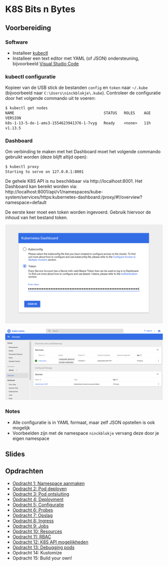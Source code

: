 # K8S Bits n Bytes

## Voorbereiding

### Software

- Installeer [kubectl](https://kubernetes.io/docs/tasks/tools/install-kubectl/)
- Installeer een text editor met YAML (of JSON) ondersteuning, bijvoorbeeld [Visual Studio Code](https://code.visualstudio.com/)

### kubectl configuratie

Kopieer van de USB stick de bestanden `config` en `token` naar `~/.kube` (bijvoorbeeld naar `C:\Users\ninckblokje\.kube`). Controleer de configuratie door het volgende commando uit te voeren:

````
$ kubectl get nodes
NAME                                        STATUS   ROLES    AGE   VERSION
k8s-1-13-5-do-1-ams3-1554623941376-1-7vyg   Ready    <none>   11h   v1.13.5
````

### Dashboard

Om verbinding te maken met het Dashboard moet het volgende commando gebruikt worden (deze blijft altijd open):

````
$ kubectl proxy
Starting to serve on 127.0.0.1:8001
````

De gehele K8S API is nu beschikbaar via http://localhost:8001. Het Dashboard kan bereikt worden via: http://localhost:8001/api/v1/namespaces/kube-system/services/https:kubernetes-dashboard:/proxy/#!/overview?namespace=default

De eerste keer moet een token worden ingevoerd. Gebruik hiervoor de inhoud van het bestand token.

![](assets/k8s-dashboard-token.png)

![](assets/k8s-dashboard.png)

### Notes

- Alle configuratie is in YAML formaat, maar zelf JSON opstellen is ook mogelijk
- Voorbeelden zijn met de namespace `ninckblokje` vervang deze door je eigen namespace

## Slides

## Opdrachten

- [Opdracht 1: Namespace aanmaken](opdr1/opdracht1.md)
- [Opdracht 2: Pod deployen](opdr2/opdracht2.md)
- [Opdracht 3: Pod ontsluiting](opdr3/opdracht3.md)
- [Opdracht 4: Deployment](opdr4/opdracht4.md)
- [Opdracht 5: Configuratie](opdr5/opdracht5.md)
- [Opdracht 6: Probes](opdr6/opdracht6.md)
- [Opdracht 7: Opslag](opdr7/opdracht7.md)
- [Opdracht 8: Ingress](opdr8/opdracht8.md)
- [Opdracht 9: Jobs](opdr9/opdracht9.md)
- [Opdracht 10: Resources](opdr10/opdracht10.md)
- [Opdracht 11: RBAC](opdr11/opdracht11.md)
- [Opdracht 12: K8S API mogelijkheden](opdr12/opdracht12.md)
- [Opdracht 13: Debugging pods](opdr13/opdracht13.md)
- Opdracht 14: Kustomize
- Opdracht 15: Build your own!